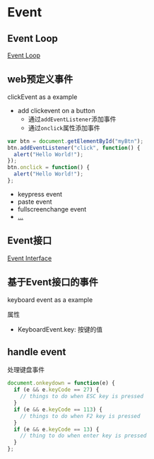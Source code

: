 # Event

## Event Loop

[Event Loop](javascript-event-loop.md)

## web预定义事件

clickEvent as a example

- add clickevent on a button
  - 通过`addEventListener`添加事件
  - 通过`onclick`属性添加事件

```js
var btn = document.getElementById("myBtn");
btn.addEventListener("click", function() {
  alert("Hello World!");
});
btn.onclick = function() {
  alert("Hello World!");
};
```

- keypress event
- paste event
- fullscreenchange event
- [...](https://developer.mozilla.org/zh-cn/docs/web/events)

## Event接口

[Event Interface](javascript-event-interface.md)


## 基于Event接口的事件

keyboard event as a example

属性

- KeyboardEvent.key: 按键的值

## handle event

处理键盘事件

```js
document.onkeydown = function(e) {
  if (e && e.keyCode == 27) {
    // things to do when ESC key is pressed
  }
  if (e && e.keyCode == 113) {
    // things to do when F2 key is pressed
  }
  if (e && e.keyCode == 13) {
    // thing to do when enter key is pressed
  }
};
```

